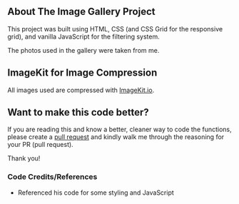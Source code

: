 ## About The Image Gallery Project

This project was built using HTML, CSS (and CSS Grid for the responsive grid), and vanilla JavaScript for the filtering system.

The photos used in the gallery were taken from me.

## ImageKit for Image Compression

All images used are compressed with [ImageKit.io](https://imagekit.io/).

## Want to make this code better?

If you are reading this and know a better, cleaner way to code the functions, please create a [pull request](https://github.com/connorocampo/image-gallery/pulls) and kindly walk me through the reasoning for your PR (pull request).

Thank you!

### Code Credits/References


- Referenced his code for some styling and JavaScript
